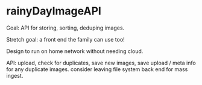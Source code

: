 # rainyDayImageAPI

Goal:  API for storing, sorting, deduping images.

Stretch goal: a front end the family can use too! 

Design to run on home network without needing cloud.

API:  upload, check for duplicates, save new images, save upload / meta info for any duplicate images.  consider leaving file system back end for mass ingest.
